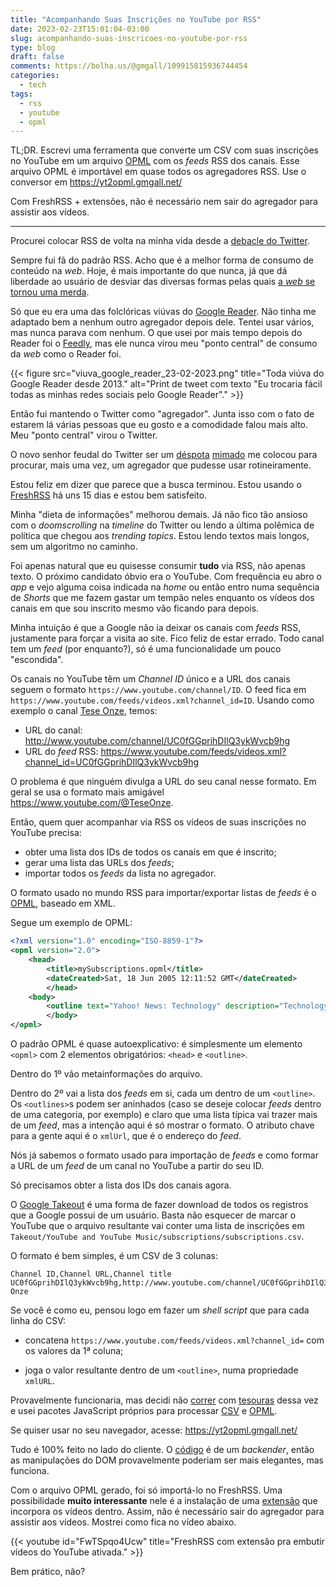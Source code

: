 ```yaml
---
title: "Acompanhando Suas Inscrições no YouTube por RSS"
date: 2023-02-23T15:01:04-03:00
slug: acompanhando-suas-inscricoes-no-youtube-por-rss
type: blog
draft: false
comments: https://bolha.us/@gmgall/109915815936744454
categories:
  - tech
tags:
  - rss
  - youtube
  - opml
---
```

TL;DR. Escrevi uma ferramenta que converte um CSV com suas inscrições no YouTube em um arquivo [OPML](http://opml.org/) com os *feeds* RSS dos canais. Esse arquivo OPML é importável em quase todos os agregadores RSS. Use o conversor em https://yt2opml.gmgall.net/

Com FreshRSS + extensões, não é necessário nem sair do agregador para assistir aos vídeos.

------

Procurei colocar RSS de volta na minha vida desde a [debacle do Twitter](/blog/tchau-twitter).

Sempre fui fã do padrão RSS. Acho que é a melhor forma de consumo de conteúdo na *web*. Hoje, é mais importante do que nunca, já que dá liberdade ao usuário de desviar das diversas formas pelas quais [a *web* se tornou uma merda](https://thewebisfucked.com/).

Só que eu era uma das folclóricas viúvas do [Google Reader](https://pt.wikipedia.org/wiki/Google_Reader). Não tinha me adaptado bem a nenhum outro agregador depois dele. Tentei usar vários, mas nunca parava com nenhum. O que usei por mais tempo depois do Reader foi o [Feedly](https://feedly.com/), mas ele nunca virou meu "ponto central" de consumo da *web* como o Reader foi.

{{< figure src="viuva_google_reader_23-02-2023.png" title="Toda viúva do Google Reader desde 2013." alt="Print de tweet com texto \"Eu trocaria fácil todas as minhas redes sociais pelo Google Reader\"." >}}

Então fui mantendo o Twitter como "agregador". Junta isso com o fato de estarem lá várias pessoas que eu gosto e a comodidade falou mais alto. Meu "ponto central" virou o Twitter.

O novo senhor feudal do Twitter ser um [déspota](https://www.platformer.news/p/yes-elon-musk-created-a-special-system) [mimado](https://arstechnica.com/tech-policy/2023/02/musk-fired-top-engineer-for-explaining-why-his-tweets-views-are-down/) me colocou para procurar, mais uma vez, um agregador que pudesse usar rotineiramente.

Estou feliz em dizer que parece que a busca terminou. Estou usando o [FreshRSS](https://freshrss.org/) há uns 15 dias e estou bem satisfeito.

Minha "dieta de informações" melhorou demais. Já não fico tão ansioso com o *doomscrolling* na *timeline* do Twitter ou lendo a última polêmica de política que chegou aos *trending topics*. Estou lendo textos mais longos, sem um algoritmo no caminho.

Foi apenas natural que eu quisesse consumir **tudo** via RSS, não apenas texto. O próximo candidato óbvio era o YouTube. Com frequência eu abro o *app* e vejo alguma coisa indicada na *home* ou então entro numa sequência de *Shorts* que me fazem gastar um tempão neles enquanto os vídeos dos canais em que sou inscrito mesmo vão ficando para depois.

Minha intuição é que a Google não ia deixar os canais com *feeds* RSS, justamente para forçar a visita ao site. Fico feliz de estar errado. Todo canal tem um *feed* (por enquanto?), só é uma funcionalidade um pouco "escondida".

Os canais no YouTube têm um *Channel ID* único e a URL dos canais seguem o formato `https://www.youtube.com/channel/ID`.  O feed fica em `https://www.youtube.com/feeds/videos.xml?channel_id=ID`. Usando como exemplo o canal [Tese Onze](https://www.youtube.com/@TeseOnze), temos:

* URL do canal: http://www.youtube.com/channel/UC0fGGprihDIlQ3ykWvcb9hg
* URL do *feed* RSS: https://www.youtube.com/feeds/videos.xml?channel_id=UC0fGGprihDIlQ3ykWvcb9hg

O problema é que ninguém divulga a URL do seu canal nesse formato. Em geral se usa o formato mais amigável https://www.youtube.com/@TeseOnze.

Então, quem quer acompanhar via RSS os vídeos de suas inscrições no YouTube precisa:

* obter uma lista dos IDs de todos os canais em que é inscrito;
* gerar uma lista das URLs dos *feeds*;
* importar todos os *feeds* da lista no agregador.

O formato usado no mundo RSS para importar/exportar listas de *feeds* é o [OPML](http://opml.org/), baseado em XML.

Segue um exemplo de OPML:

```XML
<?xml version="1.0" encoding="ISO-8859-1"?>
<opml version="2.0">
	<head>
		<title>mySubscriptions.opml</title>
		<dateCreated>Sat, 18 Jun 2005 12:11:52 GMT</dateCreated>
		</head>
	<body>
		<outline text="Yahoo! News: Technology" description="Technology" htmlUrl="http://news.yahoo.com/news?tmpl=index&amp;cid=738" language="unknown" title="Yahoo! News: Technology" type="rss" version="RSS2" xmlUrl="http://rss.news.yahoo.com/rss/tech"/>
		</body>
</opml>
```

O padrão OPML é quase autoexplicativo: é simplesmente um elemento `<opml>` com 2 elementos obrigatórios: `<head>` e `<outline>`.

Dentro do 1º vão metainformações do arquivo.

Dentro do 2º vai a lista dos *feeds* em si, cada um dentro de um `<outline>`. Os `<outlines>`s podem ser aninhados (caso se deseje colocar *feeds* dentro de uma categoria, por exemplo) e claro que uma lista típica vai trazer mais de um *feed*, mas a intenção aqui é só mostrar o formato. O atributo chave para a gente aqui é o `xmlUrl`, que é o endereço do *feed*.

Nós já sabemos o formato usado para importação de *feeds* e como formar a URL de um *feed* de um canal no YouTube a partir do seu ID.

Só precisamos obter a lista dos IDs dos canais agora.

O [Google Takeout](https://takeout.google.com/) é uma forma de fazer download de todos os registros que a Google possui de um usuário. Basta não esquecer de marcar o YouTube que o arquivo resultante vai conter uma lista de inscrições em `Takeout/YouTube and YouTube Music/subscriptions/subscriptions.csv`.

O formato é bem simples, é um CSV de 3 colunas:

```
Channel ID,Channel URL,Channel title
UC0fGGprihDIlQ3ykWvcb9hg,http://www.youtube.com/channel/UC0fGGprihDIlQ3ykWvcb9hg,Tese Onze
```

Se você é como eu, pensou logo em fazer um *shell script* que para cada linha do CSV:

* concatena `https://www.youtube.com/feeds/videos.xml?channel_id=` com os valores da 1ª coluna;

* joga o valor resultante dentro de um `<outline>`, numa propriedade `xmlURL`.

Provavelmente funcionaria, mas decidi não [correr](https://stackoverflow.com/questions/3034611/whats-so-bad-about-building-xml-with-string-concatenation) com [tesouras](https://news.ycombinator.com/item?id=16915823) dessa vez e usei pacotes JavaScript próprios para processar [CSV](https://d3js.org/) e [OPML](https://github.com/scripting/opmlPackage).

Se quiser usar no seu navegador, acesse: https://yt2opml.gmgall.net/

Tudo é 100% feito no lado do cliente. O [código](https://github.com/gmgall/YTtoOPML) é de um *backender*, então as manipulações do DOM provavelmente poderiam ser mais elegantes, mas funciona.

Com o arquivo OPML gerado, foi só importá-lo no FreshRSS. Uma possibilidade **muito interessante** nele é a instalação de uma [extensão](https://github.com/kevinpapst/freshrss-youtube) que incorpora os vídeos dentro. Assim, não é necessário sair do agregador para assistir aos vídeos. Mostrei como fica no vídeo abaixo.

{{< youtube id="FwTSpqo4Ucw" title="FreshRSS com extensão pra embutir vídeos do YouTube ativada." >}}

Bem prático, não?
